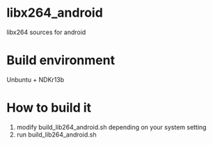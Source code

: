 # libx264_android
libx264 sources for android

# Build environment
Unbuntu + NDKr13b

# How to build it
1. modify build_lib264_android.sh depending on your system setting
2. run build_lib264_android.sh
